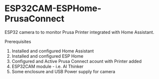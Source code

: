 # ESP32CAM-ESPHome-PrusaConnect
ESP32 camera to to monitor Prusa Printer integrated with Home Assistant.

Prerequisites
1. Installed and configured Home Assistant
2. Installed and configured ESP Home
3. Configured and Active Prusa Connect acount with Printer added
4. ESP32CAM module - i.e. AI Thinker
5. Some enclosure and USB Power supply for camera


